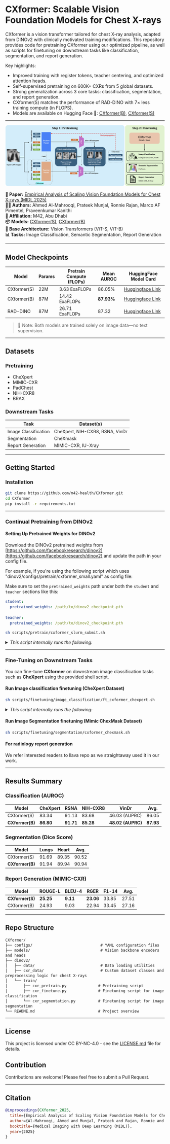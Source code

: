 # CXformer: Scalable Vision Foundation Models for Chest X-rays

CXformer is a vision transformer tailored for chest X-ray analysis, adapted from DINOv2 with clinically motivated training modifications. This repository provides code for pretraining CXformer using our optimized pipeline, as well as scripts for finetuning on downstream tasks like classification, segmentation, and report generation.

Key highlights:
- Improved training with register tokens, teacher centering, and optimized attention heads.
- Self-supervised pretraining on 600K+ CXRs from 5 global datasets.
- Strong generalization across 3 core tasks: classification, segmentation, and report generation.
- CXformer(S) matches the performance of RAD-DINO with 7× less training compute (in FLOPS).
- Models are available on Hugging Face 🤗: [CXformer(B)](https://huggingface.co/m42-health/CXformer-base), [CXformer(S)](https://huggingface.co/m42-health/CXformer-small)

---

![CXformer](figures/overview.jpg) <!-- Placeholder for a banner image -->
<!-- TODO update paper url-->
**📄 Paper:** [Empirical Analysis of Scaling Vision Foundation Models for Chest X-rays (MIDL 2025)](https://openreview.net/forum?id=6fqfInxqG1#discussion)  
**👨‍⚕️ Authors:** Ahmed Al-Mahrooqi, Prateek Munjal, Ronnie Rajan, Marco AF Pimentel, Praveenkumar Kanithi  
**📍 Affiliation:** M42, Abu Dhabi  
**📦 Models:** [CXformer(S)](https://huggingface.co/m42-health/CXformer-small), [CXformer(B)](https://huggingface.co/m42-health/CXformer-base)  
**🧠 Base Architecture:** Vision Transformers (ViT-S, ViT-B)  
**📊 Tasks:** Image Classification, Semantic Segmentation, Report Generation

---


## Model Checkpoints

| Model      | Params | Pretrain Compute (FLOPs) | Mean AUROC | HuggingFace Model Card |
|------------|--------|---------------------------|-------------|-------------------------|
| CXformer(S)  | 22M    | 3.63 ExaFLOPs             | 86.05%      | [Huggingface Link](https://huggingface.co/m42-health/CXformer-small)|
| CXformer(B)  | 87M    | 14.42 ExaFLOPs            | **87.93%**  | [Huggingface Link](https://huggingface.co/m42-health/CXformer-base) |
| RAD-DINO     | 87M    | 26.71 ExaFLOPs            | 87.32       | [Huggingface Link](https://huggingface.co/microsoft/rad-dino) |
> 📌 Note: Both models are trained solely on image data—no text supervision.

---

## Datasets

### Pretraining
- CheXpert
- MIMIC-CXR
- PadChest
- NIH-CXR8
- BRAX

### Downstream Tasks
| Task                | Dataset(s)                        |
|---------------------|-----------------------------------|
| Image Classification| CheXpert, NIH-CXR8, RSNA, VinDr   |
| Segmentation        | CheXmask                          |
| Report Generation   | MIMIC-CXR, IU-Xray                |

---

## Getting Started

### Installation

```bash
git clone https://github.com/m42-health/CXformer.git
cd CXformer
pip install -r requirements.txt
```

---

### Continual Pretraining from DINOv2

#### Setting Up Pretrained Weights for DINOv2

Download the DINOv2 pretrained weights from [https://github.com/facebookresearch/dinov2](https://github.com/facebookresearch/dinov2) and update the path in your config file.

For example, if you're using the following script which uses "dinov2/configs/pretrain/cxformer_small.yaml" as config file:

Make sure to set the `pretrained_weights` path under both the `student` and `teacher` sections like this:

```yaml
student:
  pretrained_weights: /path/to/dinov2_checkpoint.pth

teacher:
  pretrained_weights: /path/to/dinov2_checkpoint.pth
  ```

```bash
sh scripts/pretrain/cxformer_slurm_submit.sh
```
<details>
  <summary><i>This script internally runs the following:</i></summary>

```bash
export PYTORCH_CUDA_ALLOC_CONF=max_split_size_mb:256 # to reduce fragmentation

n_nodes=1

cfg_file=dinov2/configs/pretrain/cxformer_small.yaml

PYTHONPATH=. python dinov2/run/train/train.py \
--nodes $n_nodes \
--nodelist "worker-13" \
--config-file $cfg_file \
--output-dir output_ablations_new/pretrain/cxformer_small_slurm/
```
</details>

---

### Fine-Tuning on Downstream Tasks

You can fine-tune **CXformer** on downstream image classification tasks such as **CheXpert** using the provided shell script.

#### Run Image classification finetuning (CheXpert Dataset)

```bash
sh scripts/finetuning/image_classification/ft_cxformer_chexpert.sh
```
<details>
  <summary><i>This script internally runs the following:</i></summary>

```bash
export CUDA_VISIBLE_DEVICES=0
n_epochs=100
pretrained_wt="m42-health/CXformer-small"

PYTHONPATH=. deepspeed dinov2/train/cxr_finetune.py \
  --config-file dinov2/configs/downstream/classification/cxformer_chexpert_small.yaml \
  --output-dir output_ablations_new/finetune/cxformer_chexpert \
  --exp-name ft_cxformer \
  --pretrained-weights $pretrained_wt \
  --model-type dinov2 \
  --num-epochs $n_epochs \
  --batch-size 10 \
  --num_workers 1 \
  --seed 7479 \
  --cls-n-layers 4 \
  --apply-avgpool \
  --clf_lr 5e-5 \
  --backbone_lr 5e-7
```

📁 Output
The fine-tuned model, logs, and metrics will be saved in:
```
output_ablations_new/finetune/cxformer_chexpert/
```
</details>

#### Run Image Segmentation finetuning (Mimic ChexMask Dataset)

```bash
sh scripts/finetuning/segmentation/cxformer_chexmask.sh
```

#### For radiology report generation
We refer interested readers to llava repo as we straightaway used it in our work.

<!-- ```bash
# # Report generation
# python train_finetune.py --task report_generation --config configs/mimic_cxr_report.yaml
``` -->

---

## Results Summary

### Classification (AUROC)
| Model       | CheXpert | RSNA | NIH-CXR8 | VinDr | Avg. |
|-------------|----------|------|----------|-------|------|
| CXformer(S)   | 83.34    | 91.13| 83.68    | 46.03 (AUPRC) | 86.05 |
| **CXformer(B)** | **86.80** | **91.71** | **85.28** | **48.02 (AUPRC)** | **87.93** |

### Segmentation (Dice Score)
| Model       | Lungs | Heart | Avg. |
|-------------|-------|-------|------|
| CXformer(S)   | 91.69 | 89.35 | 90.52 |
| **CXformer(B)** | 91.94 | 89.94 | 90.94 |

### Report Generation (MIMIC-CXR)
| Model       | ROUGE-L | BLEU-4 | RGER | F1-14 | Avg. |
|-------------|----------|--------|------|--------|-------|
| **CXformer(S)** | **25.25** | **9.11** | **23.06** | 33.85 | 27.51 |
| CXformer(B)   | 24.93   | 9.03   | 22.94 | 33.45 | 27.16 |

---

## Repo Structure

```
CXformer/
├── configs/                              # YAML configuration files
├── models/                               # Vision backbone encoders and heads
├── dinov2/
│   ├── data/                             # Data loading utilities
│   ├── cxr_data/                         # Custom dataset classes and preprocessing logic for chest X-rays
│   └── train/
│       ├── cxr_pretrain.py              # Pretraining script
│       ├── cxr_finetune.py              # Finetuning script for image classification
│       └── cxr_segmentation.py          # Finetuning script for image segmentation
└── README.md                            # Project overview
```

---

## License

This project is licensed under CC BY-NC-4.0 - see the [LICENSE.md](./LICENSE.md) file for details.


## Contribution

Contributions are welcome! Please feel free to submit a Pull Request.

---

## Citation

```bibtex
@inproceedings{CXformer_2025,
  title={Empirical Analysis of Scaling Vision Foundation Models for Chest X-rays},
  author={Al-Mahrooqi, Ahmed and Munjal, Prateek and Rajan, Ronnie and Pimentel, Marco AF and Kanithi, Praveenkumar},
  booktitle={Medical Imaging with Deep Learning (MIDL)},
  year={2025}
}
```



